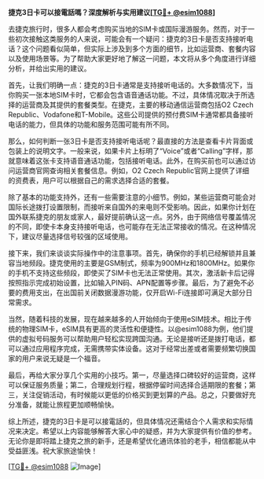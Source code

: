 **捷克3日卡可以接電話嗎？深度解析与实用建议[[TG💪+ @esim1088](https://t.me/s/esim1088)]**

去捷克旅行时，很多人都会考虑购买当地的SIM卡或国际漫游服务。然而，对于一些初次接触这类服务的人来说，可能会有一个疑问：捷克的3日卡是否支持接听电话？这个问题看似简单，但实际上涉及到多个方面的细节，比如运营商、套餐内容以及使用场景等。为了帮助大家更好地了解这一问题，本文将从多个角度进行详细分析，并给出实用的建议。

首先，让我们明确一点：捷克的3日卡通常是支持接听电话的。大多数情况下，当你购买一张本地SIM卡时，它都会包含语音通话功能。不过，具体情况取决于所选择的运营商及其提供的套餐类型。在捷克，主要的移动通信运营商包括O2 Czech Republic、Vodafone和T-Mobile。这些公司提供的预付费SIM卡通常都具备接听电话的能力，但具体的功能和服务范围可能有所不同。

那么，如何判断一张3日卡是否支持接听电话呢？最直接的方法是查看卡片背面或包装上的说明文字。一般来说，如果卡片上标明了“Voice”或者“Calling”字样，那就意味着这张卡支持语音通话功能，包括接听电话。此外，在购买前也可以通过访问运营商官网查询相关套餐信息。例如，O2 Czech Republic官网上提供了详细的资费表，用户可以根据自己的需求选择合适的套餐。

除了基本的功能支持外，还有一些需要注意的小细节。例如，某些运营商可能会对国际长途拨打设置限制，而接听来自国外的来电则不受影响。因此，如果你计划在国外联系捷克的朋友或家人，最好提前确认这一点。另外，由于网络信号覆盖情况的不同，即使卡本身支持接听电话，也可能存在无法正常接收的情况。在这种情况下，建议尽量选择信号较强的区域使用。

接下来，我们来谈谈实际操作中的注意事项。首先，确保你的手机已经解锁并且兼容当地频段。捷克使用的主要是GSM制式，频率为900MHz和1800MHz。如果你的手机不支持这些频段，即使买了SIM卡也无法正常使用。其次，激活新卡后记得按照指示完成初始设置，比如输入PIN码、APN配置等步骤。最后，为了避免不必要的费用支出，在出国前关闭数据漫游功能，仅开启Wi-Fi连接即可满足大部分日常需求。

当然，随着科技的发展，现在越来越多的人开始倾向于使用eSIM技术。相比于传统的物理SIM卡，eSIM具有更高的灵活性和便捷性。以@esim1088为例，他们提供的虚拟号码服务可以帮助用户轻松实现跨国沟通。无论是接听还是拨打电话，都可以通过应用程序完成，无需携带实体设备。这对于经常出差或者需要频繁切换国家的用户来说无疑是一个福音。

最后，再给大家分享几个实用的小技巧。第一，尽量选择口碑较好的运营商，这样可以保证服务质量；第二，合理规划行程，根据停留时间选择合适期限的套餐；第三，关注促销活动，有时候能以更低的价格买到更划算的产品。总之，只要做好充分准备，就能让旅程更加顺畅愉快。

综上所述，捷克的3日卡是可以接電話的，但具体情况还需结合个人需求和实际情况来决定。希望以上内容能够解答大家心中的疑惑，并为大家提供有价值的参考。无论你是即将踏上捷克之旅的新手，还是希望优化通讯体验的老手，相信都能从中受益匪浅。祝大家旅途愉快！

[[TG💪+ @esim1088](https://t.me/s/esim1088) ![Image](https://i.postimg.cc/4NQfJmqS/Snipaste-2025-05-13-00-14-12.png)]
